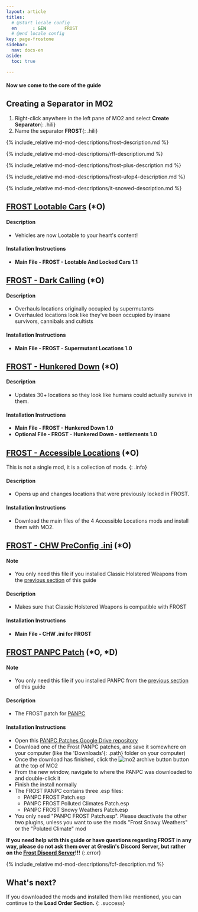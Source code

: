 ```yaml
---
layout: article
titles:
  # @start locale config
  en      : &EN       FROST
  # @end locale config
key: page-frostone
sidebar:
  nav: docs-en
aside:
  toc: true

---
```




#### Now we come to the core of the guide


## Creating a Separator in MO2
1. Right-click anywhere in the left pane of MO2 and select **Create Separator**{: .hili}
2. Name the separator **FROST**{: .hili}

{% include_relative md-mod-descriptions/frost-description.md %}




{% include_relative md-mod-descriptions/rff-description.md %}



{% include_relative md-mod-descriptions/frost-plus-description.md %}



{% include_relative md-mod-descriptions/frost-ufop4-description.md %}

{% include_relative md-mod-descriptions/it-snowed-description.md %}

## [FROST Lootable Cars](https://www.nexusmods.com/fallout4/mods/57960) (*O)

#### Description
* Vehicles are now Lootable to your heart's content!

#### Installation Instructions
* **Main File - FROST - Lootable And Locked Cars 1.1**




## [FROST - Dark Calling](https://www.nexusmods.com/fallout4/mods/50618) (*O)

#### Description
* Overhauls locations originally occupied by supermutants
* Overhauled locations look like they've been occupied by insane survivors, cannibals and cultists

#### Installation Instructions
* **Main File - FROST - Supermutant Locations 1.0**


## [FROST - Hunkered Down](https://www.nexusmods.com/fallout4/mods/50008?tab=files) (*O)

#### Description
* Updates 30+ locations so they look like humans could actually survive in them. 

#### Installation Instructions
* **Main File - FROST - Hunkered Down 1.0**
* **Optional File - FROST - Hunkered Down - settlements 1.0**

## [FROST - Accessible Locations](https://www.nexusmods.com/fallout4/users/51477666?tab=user+files) (*O)

This is not a single mod, it is a collection of mods.
{: .info}

#### Description
* Opens up and changes locations that were previously locked in FROST. 

#### Installation Instructions
* Download the main files of the 4 Accessible Locations mods and install them with MO2.

## [FROST - CHW PreConfig .ini](https://www.nexusmods.com/fallout4/mods/53772?tab=files) (*O)
#### Note
* You only need this file if you installed Classic Holstered Weapons from the [previous section](/f4-frost-guide/coreone#classic-holstered-weapons-system-chw-o) of this guide

#### Description
* Makes sure that Classic Holstered Weapons is compatible with FROST

#### Installation Instructions
* **Main File - CHW .ini for FROST**


## [FROST PANPC Patch](https://drive.google.com/drive/folders/1jGVL-7ItZf48k_gxB1D-nt5BuVtiXLTM) (*O, *D)
#### Note
* You only need this file if you installed PANPC from the [previous section](/f4-frost-guide/coreone.html#pack-attack-npc-panpc-o-d-f) of this guide

#### Description
* The FROST patch for [PANPC](/f4-frost-guide/coreone.html#pack-attack-npc-panpc-o-d-f)

#### Installation Instructions
* Open this [PANPC Patches Google Drive repository](https://drive.google.com/drive/folders/1jGVL-7ItZf48k_gxB1D-nt5BuVtiXLTM)
* Download one of the Frost PANPC patches, and save it somewhere on your computer (like the 'Downloads'{: .path} folder on your computer)
* Once the download has finished, click the ![mo2 archive button](https://themidnightride.github.io/img/mo2%20archive.png) button at the top of MO2
* From the new window, navigate to where the PANPC was downloaded to and double-click it
* Finish the install normally
* The FROST PANPC contains three .esp files:
  * PANPC FROST Patch.esp
  * PANPC FROST Polluted Climates Patch.esp
  * PANPC FROST Snowy Weathers Patch.esp
* You only need "PANPC FROST Patch.esp". Please deactivate the other two plugins, unless you want to use the mods "Frost Snowy Weathers" or the "Poluted Climate" mod

**If you need help with this guide or have questions regarding FROST in any way, please do not ask them over at Greslin's Discord Server, but rather on the [Frost Discord Server](https://discord.com/invite/BaKsm7Fn4A)!!!**
{:.error}



{% include_relative md-mod-descriptions/fcf-description.md %}

## What's next?

If you downloaded the mods and installed them like mentioned, you can continue to the **Load Order Section.**
{: .success}